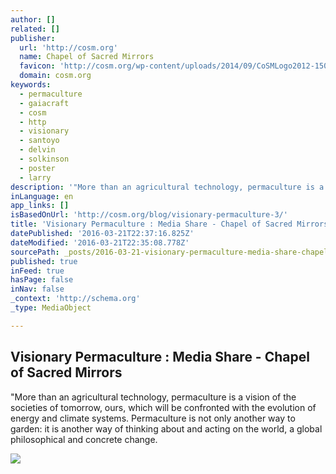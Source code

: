 ```yaml
---
author: []
related: []
publisher:
  url: 'http://cosm.org'
  name: Chapel of Sacred Mirrors
  favicon: 'http://cosm.org/wp-content/uploads/2014/09/CoSMLogo2012-150x150.png'
  domain: cosm.org
keywords:
  - permaculture
  - gaiacraft
  - cosm
  - http
  - visionary
  - santoyo
  - delvin
  - solkinson
  - poster
  - larry
description: '"More than an agricultural technology, permaculture is a vision of the societies of tomorrow, ours, which will be confronted with the evolution of energy and climate systems. Permaculture is not only another way to garden: it is another way of thinking about and acting on the world, a global philosophical and concrete change.'
inLanguage: en
app_links: []
isBasedOnUrl: 'http://cosm.org/blog/visionary-permaculture-3/'
title: 'Visionary Permaculture : Media Share - Chapel of Sacred Mirrors'
datePublished: '2016-03-21T22:37:16.825Z'
dateModified: '2016-03-21T22:35:08.778Z'
sourcePath: _posts/2016-03-21-visionary-permaculture-media-share-chapel-of-sacred-mirr.md
published: true
inFeed: true
hasPage: false
inNav: false
_context: 'http://schema.org'
_type: MediaObject

---
```

<article style=""><h1>Visionary Permaculture : Media Share - Chapel of Sacred Mirrors</h1><p>"More than an agricultural technology, permaculture is a vision of the societies of tomorrow, ours, which will be confronted with the evolution of energy and climate systems. Permaculture is not only another way to garden: it is another way of thinking about and acting on the world, a global philosophical and concrete change.</p><img src="http://cosm.org/wp-content/uploads/2016/02/MartinBridgeTreeOfLifeGaiacraftWEB.jpg" /></article>